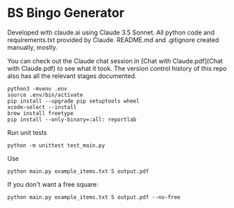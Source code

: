 # BS Bingo Generator

Developed with claude.ai using Claude 3.5 Sonnet. All python code and requirements.txt provided by Claude. 
README.md and .gitignore created manually, mostly.

You can check out the Claude chat session in [Chat with Claude.pdf](Chat with Claude.pdf) to see what it took. 
The version control history of this repo also has all the relevant stages documented.

```
python3 -mvenv .env
source .env/bin/activate
pip install --upgrade pip setuptools wheel
xcode-select --install
brew install freetype
pip install --only-binary=:all: reportlab
```

Run unit tests
```
python -m unittest test_main.py
```

Use
```
python main.py example_items.txt 5 output.pdf
```

If you don't want a free square:
```
python main.py example_items.txt 5 output.pdf --no-free
```

